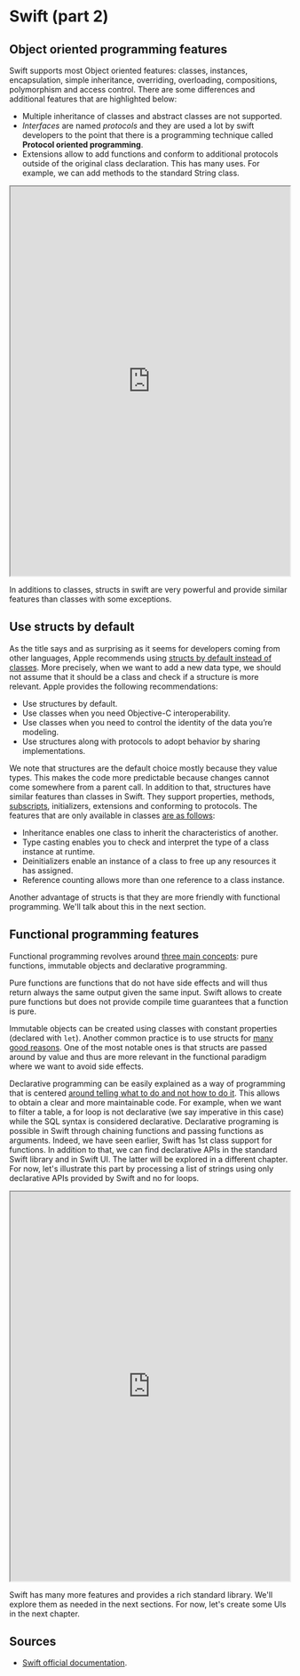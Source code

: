 # Swift (part 2)

## Object oriented programming features

Swift supports most Object oriented features: classes, instances, encapsulation, simple inheritance, overriding, overloading, compositions, polymorphism and access control.
There are some differences and additional features that are highlighted below:

- Multiple inheritance of classes and abstract classes are not supported. 
- *Interfaces* are named *protocols* and they are used a lot by swift developers to the point that there is a programming technique called **Protocol oriented programming**.
- Extensions allow to add functions and conform to additional protocols outside of the original class declaration.
This has many uses.
For example, we can add methods to the standard String class.

<iframe width='100%' height="700px" src="https://www.jdoodle.com/embed/v0/41uW"></iframe>

In additions to classes, structs in swift are very powerful and provide similar features than classes with some exceptions.

## Use structs by default

As the title says and as surprising as it seems for developers coming from other languages, Apple recommends using [structs by default instead of classes](https://developer.apple.com/documentation/swift/choosing-between-structures-and-classes).
More precisely, when we want to add a new data type, we should not assume that it should be a class and check if a structure is more relevant.
Apple provides the following recommendations:

- Use structures by default.
- Use classes when you need Objective-C interoperability.
- Use classes when you need to control the identity of the data you’re modeling.
- Use structures along with protocols to adopt behavior by sharing implementations.

We note that structures are the default choice mostly because they value types.
This makes the code more predictable because changes cannot come somewhere from a parent call.
In addition to that, structures have similar features than classes in Swift.
They support properties, methods, [subscripts](https://docs.swift.org/swift-book/LanguageGuide/Subscripts.html), initializers, extensions and conforming to protocols.
The features that are only available in classes [are as follows](https://docs.swift.org/swift-book/LanguageGuide/ClassesAndStructures.html):

- Inheritance enables one class to inherit the characteristics of another.
- Type casting enables you to check and interpret the type of a class instance at runtime.
- Deinitializers enable an instance of a class to free up any resources it has assigned.
- Reference counting allows more than one reference to a class instance.

Another advantage of structs is that they are more friendly with functional programming.
We'll talk about this in the next section.

## Functional programming features

Functional programming revolves around [three main concepts](https://flexiple.com/ios/introduction-to-functional-programming-using-swift/): pure functions, immutable objects and declarative programming.

Pure functions are functions that do not have side effects and will thus return always the same output given the same input.
Swift allows to create pure functions but does not provide compile time guarantees that a function is pure.

Immutable objects can be created using classes with constant properties (declared with `let`).
Another common practice is to use structs for [many good reasons](https://stackoverflow.com/a/24232845).
One of the most notable ones is that structs are passed around by value and thus are more relevant in the functional paradigm where we want to avoid side effects.

Declarative programming can be easily explained as a way of programming that is centered [around telling what to do and not how to do it](https://blog.ndepend.com/declarative-programming-depth/).
This allows to obtain a clear and more maintainable code.
For example, when we want to filter a table, a for loop is not declarative (we say imperative in this case) while the SQL syntax is considered declarative.
Declarative programing is possible in Swift through chaining functions and passing functions as arguments.
Indeed, we have seen earlier, Swift has 1st class support for functions.
In addition to that, we can find declarative APIs in the standard Swift library and in Swift UI.
The latter will be explored in a different chapter.
For now, let's illustrate this part by processing a list of strings using only declarative APIs provided by Swift and no for loops.

<iframe width='100%' height="700px" src="https://www.jdoodle.com/embed/v0/42L8"></iframe>

Swift has many more features and provides a rich standard library.
We'll explore them as needed in the next sections.
For now, let's create some UIs in the next chapter.

## Sources

- [Swift official documentation](https://docs.swift.org).